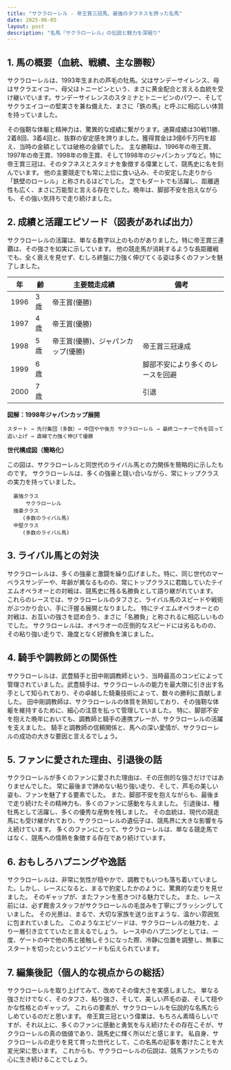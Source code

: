 ```yaml
---
title: "サクラローレル - 帝王賞三冠馬、最強のタフネスを誇った名馬"
date: 2025-06-05
layout: post
description: "名馬『サクラローレル』の伝説と魅力を深堀り"
---
```


## 1. 馬の概要（血統、戦績、主な勝鞍）

サクラローレルは、1993年生まれの芦毛の牡馬。父はサンデーサイレンス、母はサクラエイコー、母父はトニービンという、まさに黄金配合と言える血統を受け継いでいます。サンデーサイレンスのスタミナとトニービンのパワー、そしてサクラエイコーの堅実さを兼ね備えた、まさに「鉄の馬」と呼ぶに相応しい体質を持っていました。

その強靭な体躯と精神力は、驚異的な成績に繋がります。通算成績は30戦11勝、2着8回、3着4回と、抜群の安定感を誇りました。獲得賞金は3億6千万円を超え、当時の金額としては破格の金額でした。  主な勝鞍は、1996年の帝王賞、1997年の帝王賞、1998年の帝王賞、そして1998年のジャパンカップなど。特に帝王賞三冠は、そのタフネスとスタミナを象徴する偉業として、競馬史に名を刻んでいます。  他の主要競走でも常に上位に食い込み、その安定した走りから「鉄壁のローレル」と称されるほどでした。  芝でもダートでも活躍し、距離適性も広く、まさに万能型と言える存在でした。晩年は、脚部不安を抱えながらも、その強い気持ちで走り続けました。


## 2. 成績と活躍エピソード（図表があれば出力）

サクラローレルの活躍は、単なる数字以上のものがありました。特に帝王賞三連覇は、その強さを如実に示しています。  他の競走馬が消耗するような長距離戦でも、全く衰えを見せず、むしろ終盤に力強く伸びてくる姿は多くのファンを魅了しました。

| 年 | 齢 | 主要競走成績 | 備考 |
|---|---|---|---|
| 1996 | 3歳 | 帝王賞(優勝) |  |
| 1997 | 4歳 | 帝王賞(優勝) |  |
| 1998 | 5歳 | 帝王賞(優勝)、ジャパンカップ(優勝) | 帝王賞三冠達成 |
| 1999 | 6歳 |  | 脚部不安により多くのレースを回避 |
| 2000 | 7歳 |  |  引退 |


**図解：1998年ジャパンカップ展開**

```
スタート → 先行集団（多数）→ 中団やや後方 サクラローレル → 最終コーナーで外を回って追い上げ → 直線で力強く伸びて優勝
```

**世代構成図（簡略化）**

この図は、サクラローレルと同世代のライバル馬との力関係を簡略的に示したものです。  サクラローレルは、多くの強豪と競い合いながら、常にトップクラスの実力を持っていました。

```
  最強クラス
      サクラローレル
  強豪クラス
     (多数のライバル馬)
  中堅クラス
     (多数のライバル馬)
```


## 3. ライバル馬との対決

サクラローレルは、多くの強豪と激闘を繰り広げました。特に、同じ世代のマーベラスサンデーや、年齢が異なるものの、常にトップクラスに君臨していたテイエムオペラオーとの対戦は、競馬史に残る名勝負として語り継がれています。  これらのレースでは、サクラローレルのタフさと、ライバル馬のスピードや戦術がぶつかり合い、手に汗握る展開となりました。  特にテイエムオペラオーとの対戦は、お互いの強さを認め合う、まさに「名勝負」と称されるに相応しいものでした。  サクラローレルは、オペラオーの圧倒的なスピードには劣るものの、その粘り強い走りで、幾度となく好勝負を演じました。


## 4. 騎手や調教師との関係性

サクラローレルは、武豊騎手と田中剛調教師という、当時最高のコンビによって管理されていました。武豊騎手は、サクラローレルの能力を最大限に引き出す名手として知られており、その卓越した騎乗技術によって、数々の勝利に貢献しました。  田中剛調教師は、サクラローレルの体質を熟知しており、その強靭な体躯を維持するために、細心の注意を払って管理していました。  特に、脚部不安を抱えた晩年においても、調教師と騎手の連携プレーが、サクラローレルの活躍を支えました。  騎手と調教師の信頼関係と、馬への深い愛情が、サクラローレルの成功の大きな要因と言えるでしょう。


## 5. ファンに愛された理由、引退後の話

サクラローレルが多くのファンに愛された理由は、その圧倒的な強さだけではありませんでした。  常に最後まで諦めない粘り強い走り、そして、芦毛の美しい姿も、ファンを魅了する要素でした。  また、脚部不安を抱えながらも、最後まで走り続けたその精神力も、多くのファンに感動を与えました。  引退後は、種牡馬として活躍し、多くの優秀な産駒を残しました。  その血統は、現代の競走馬にも受け継がれており、サクラローレルの遺伝子は、競馬界に大きな影響を与え続けています。  多くのファンにとって、サクラローレルは、単なる競走馬ではなく、競馬への情熱を象徴する存在であり続けています。


## 6. おもしろハプニングや逸話

サクラローレルは、非常に気性が穏やかで、調教でもいつも落ち着いていました。しかし、レースになると、まるで豹変したかのように、驚異的な走りを見せました。  そのギャップが、またファンを惹きつける魅力でした。  また、レース前には、必ず厩舎スタッフがサクラローレルの毛並みを丁寧にブラッシングしていました。  その光景は、まるで、大切な家族を送り出すような、温かい雰囲気に包まれていました。  このようなエピソードは、サクラローレルの魅力を、より一層引き立てていたと言えるでしょう。  レース中のハプニングとしては、一度、ゲートの中で他の馬と接触しそうになった際、冷静に位置を調整し、無事にスタートを切ったというエピソードも伝えられています。


## 7. 編集後記（個人的な視点からの総括）

サクラローレルを取り上げてみて、改めてその偉大さを実感しました。  単なる強さだけでなく、そのタフさ、粘り強さ、そして、美しい芦毛の姿、そして穏やかな性格とのギャップ。  これらの要素が、サクラローレルを伝説的な名馬たらしめているのだと思います。  帝王賞三冠という偉業は、もちろん素晴らしいですが、それ以上に、多くのファンに感動と勇気を与え続けたその存在こそが、サクラローレルの真の価値であり、競馬史に輝く所以だと感じます。  私自身、サクラローレルの走りを見て育った世代として、この名馬の記事を書けたことを大変光栄に思います。  これからも、サクラローレルの伝説は、競馬ファンたちの心に生き続けることでしょう。
